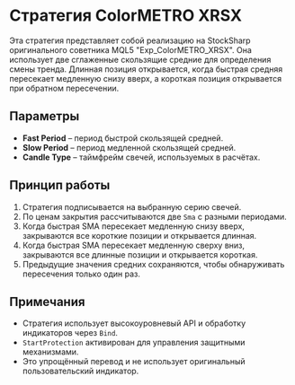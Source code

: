 # Стратегия ColorMETRO XRSX

Эта стратегия представляет собой реализацию на StockSharp оригинального советника MQL5 "Exp_ColorMETRO_XRSX". Она использует две сглаженные скользящие средние для определения смены тренда. Длинная позиция открывается, когда быстрая средняя пересекает медленную снизу вверх, а короткая позиция открывается при обратном пересечении.

## Параметры

- **Fast Period** – период быстрой скользящей средней.
- **Slow Period** – период медленной скользящей средней.
- **Candle Type** – таймфрейм свечей, используемых в расчётах.

## Принцип работы

1. Стратегия подписывается на выбранную серию свечей.
2. По ценам закрытия рассчитываются две `Sma` с разными периодами.
3. Когда быстрая SMA пересекает медленную снизу вверх, закрываются все короткие позиции и открывается длинная.
4. Когда быстрая SMA пересекает медленную сверху вниз, закрываются все длинные позиции и открывается короткая.
5. Предыдущие значения средних сохраняются, чтобы обнаруживать пересечения только один раз.

## Примечания

- Стратегия использует высокоуровневый API и обработку индикаторов через `Bind`.
- `StartProtection` активирован для управления защитными механизмами.
- Это упрощённый перевод и не использует оригинальный пользовательский индикатор.
